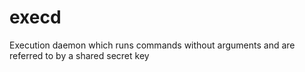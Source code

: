 execd
=====

Execution daemon which runs commands without arguments and are referred to by a shared secret key
